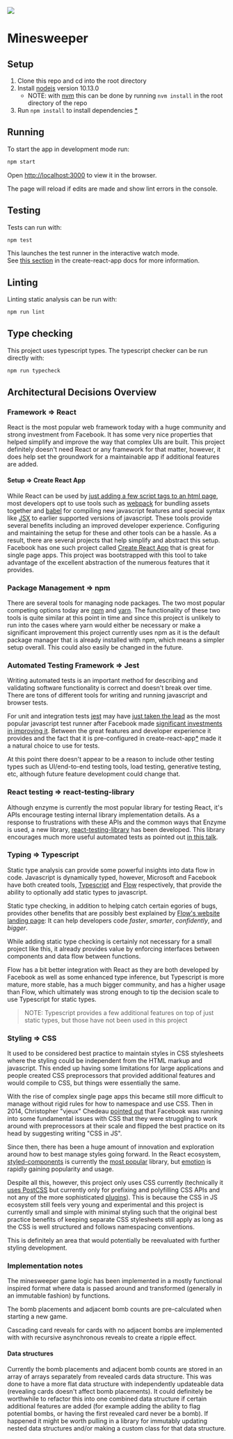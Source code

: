 ![](https://travis-ci.com/wdoug/minesweeper.svg?branch=master)
# Minesweeper

## Setup
1. Clone this repo and cd into the root directory
2. Install [nodejs](https://nodejs.org/en/) version 10.13.0
    - NOTE: with [nvm](https://github.com/creationix/nvm) this can be done by running `nvm install` in the root directory of the repo
3. Run `npm install` to install dependencies [*](#package-management-=>-npm)

## Running
To start the app in development mode run:
```sh
npm start
```

Open [http://localhost:3000](http://localhost:3000) to view it in the browser.

The page will reload if edits are made and show lint errors in the console.

## Testing
Tests can run with:
```sh
npm test
```

This launches the test runner in the interactive watch mode.<br>
See [this section](https://facebook.github.io/create-react-app/docs/running-tests) in the create-react-app docs for more information.

## Linting
Linting static analysis can be run with:
```sh
npm run lint
```

## Type checking
This project uses typescript types. The typescript checker can be run directly with:
```sh
npm run typecheck
```

## Architectural Decisions Overview

### Framework => React
React is the most popular web framework today with a huge community and strong investment from Facebook. It has some very nice properties that helped simplify and improve the way that complex UIs are built. This project definitely doesn't need React or any framework for that matter, however, it does help set the groundwork for a maintainable app if additional features are added.

#### Setup => Create React App
While React can be used by [just adding a few script tags to an html page](https://reactjs.org/docs/add-react-to-a-website.html#add-react-in-one-minute), most developers opt to use tools such as [webpack](https://webpack.js.org/) for bundling assets together and [babel](https://babeljs.io/) for compiling new javascript features and special syntax like [JSX](https://reactjs.org/docs/introducing-jsx.html) to earlier supported versions of javascript. These tools provide several benefits including an improved developer experience. Configuring and maintaining the setup for these and other tools can be a hassle. As a result, there are several projects that help simplify and abstract this setup. Facebook has one such project called [Create React App](https://facebook.github.io/create-react-app/) that is great for single page apps. This project was bootstrapped with this tool to take advantage of the excellent abstraction of the numerous features that it provides.

### Package Management => npm
There are several tools for managing node packages. The two most popular competing options today are [npm](https://www.npmjs.com/) and [yarn](https://yarnpkg.com/en/). The functionality of these two tools is quite similar at this point in time and since this project is unlikely to run into the cases where yarn would either be necessary or make a significant improvement this project currently uses npm as it is the default package manager that is already installed with npm, which means a simpler setup overall. This could also easily be changed in the future.

### Automated Testing Framework => Jest
Writing automated tests is an important method for describing and validating software functionality is correct and doesn't break over time. There are tons of different tools for writing and running javascript and browser tests.

For unit and integration tests [jest](https://jestjs.io/) may have [just taken the lead](https://www.npmtrends.com/jest-vs-jasmine-core-vs-mocha-vs-ava-vs-cucumber-vs-karma) as the most popular javascript test runner after Facebook made [significant investments in improving it](https://jestjs.io/blog/2016/09/01/jest-15.html#other-improvements). Between the great features and developer experience it provides and the fact that it is pre-configured in create-react-app[*](#setup-=>-create-react-app) made it a natural choice to use for tests.

At this point there doesn't appear to be a reason to include other testing types such as UI/end-to-end testing tools, load testing, generative testing, etc, although future feature development could change that.

### React testing => react-testing-library

Although enzyme is currently the most popular library for testing React, it's APIs encourage testing internal library implementation details. As a response to frustrations with these APIs and the common ways that Enzyme is used, a new library, [react-testing-library](https://youtu.be/2HnNo4t8534?t=404) has been developed. This library encourages much more useful automated tests as pointed out [in this talk](https://youtu.be/2HnNo4t8534?t=404).

### Typing => Typescript

Static type analysis can provide some powerful insights into data flow in code. Javascript is dynamically typed, however, Microsoft and Facebook have both created tools, [Typescript](https://www.typescriptlang.org/) and [Flow](https://flow.org/) respectively, that provide the ability to optionally add static types to javascript.

Static type checking, in addition to helping catch certain egories of bugs, provides other benefits that are possibly best explained by [Flow's website landing page](https://flow.org/): It can help developers code _faster_, _smarter_, _confidently_, and _bigger_.

While adding static type checking is certainly not necessary for a small project like this, it already provides value by enforcing interfaces between components and data flow between functions.

Flow has a bit better integration with React as they are both developed by Facebook as well as some enhanced type inference, but Typescript is more mature, more stable, has a much bigger community, and has a higher usage than Flow, which ultimately was strong enough to tip the decision scale to use Typescript for static types.

> NOTE: Typescript provides a few additional features on top of just static types, but those have not been used in this project

### Styling => CSS

It used to be considered best practice to maintain styles in CSS stylesheets where the styling could be independent from the HTML markup and javascript. This ended up having some limitations for large applications and people created CSS preprocessors that provided additional features and would compile to CSS, but things were essentially the same.

With the rise of complex single page apps this became still more difficult to manage without rigid rules for how to namespace and use CSS. Then in 2014, Christopher "vjeux" Chedeau [pointed out](https://speakerdeck.com/vjeux/react-css-in-js?slide=2) that Facebook was running into some fundamental issues with CSS that they were struggling to work around with preprocessors at their scale and flipped the best practice on its head by suggesting writing "CSS in JS".

Since then, there has been a huge amount of innovation and exploration around how to best manage styles going forward. In the React ecosystem, [styled-components](https://www.styled-components.com/) is currently the [most popular](https://www.npmtrends.com/styled-components-vs-radium-vs-css-modules-loader-core-vs-aphrodite-vs-@emotion/core-vs-glamor-vs-fela-vs-styletron-vs-jss) library, but [emotion](https://emotion.sh/) is rapidly gaining popularity and usage.

Despite all this, however, this project only uses CSS currently (technically it [uses PostCSS](https://facebook.github.io/create-react-app/docs/post-processing-css) but currently only for prefixing and polyfilling CSS APIs and not any of the more sophisticated [plugins](https://github.com/postcss/postcss#plugins)). This is because the CSS in JS ecosystem still feels very young and experimental and this project is currently small and simple with minimal styling such that the original best practice benefits of keeping separate CSS stylesheets still apply as long as the CSS is well structured and follows namespacing conventions.

This is definitely an area that would potentially be reevaluated with further styling development.

### Implementation notes
The minesweeper game logic has been implemented in a mostly functional inspired format where data is passed around and transformed (generally in an immutable fashion) by functions.

The bomb placements and adjacent bomb counts are pre-calculated when starting a new game.

Cascading card reveals for cards with no adjacent bombs are implemented with with recursive asynchronous reveals to create a ripple effect.

#### Data structures
Currently the bomb placements and adjacent bomb counts are stored in an array of arrays separately from revealed cards data structure. This was done to have a more flat data structure with independently updateable data (revealing cards doesn't affect bomb placements). It could definitely be worthwhile to refactor this into one combined data structure if certain additional features are added (for example adding the ability to flag potential bombs, or having the first revealed card never be a bomb). If happened it might be worth pulling in a library for immutably updating nested data structures and/or making a custom class for that data structure.